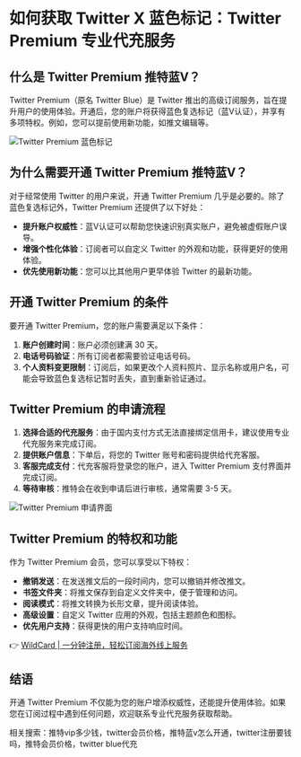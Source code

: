 # 如何获取 Twitter X 蓝色标记：Twitter Premium 专业代充服务

## 什么是 Twitter Premium 推特蓝V？

Twitter Premium（原名 Twitter Blue）是 Twitter 推出的高级订阅服务，旨在提升用户的使用体验。开通后，您的账户将获得蓝色复选标记（蓝V认证），并享有多项特权。例如，您可以提前使用新功能，如推文编辑等。

![Twitter Premium 蓝色标记](https://bbtdd.com/img/8465533626.webp)

## 为什么需要开通 Twitter Premium 推特蓝V？

对于经常使用 Twitter 的用户来说，开通 Twitter Premium 几乎是必要的。除了蓝色复选标记外，Twitter Premium 还提供了以下好处：

- **提升账户权威性**：蓝V认证可以帮助您快速识别真实账户，避免被虚假账户误导。
- **增强个性化体验**：订阅者可以自定义 Twitter 的外观和功能，获得更好的使用体验。
- **优先使用新功能**：您可以比其他用户更早体验 Twitter 的最新功能。

## 开通 Twitter Premium 的条件

要开通 Twitter Premium，您的账户需要满足以下条件：

1. **账户创建时间**：账户必须创建满 30 天。
2. **电话号码验证**：所有订阅者都需要验证电话号码。
3. **个人资料变更限制**：订阅后，如果更改个人资料照片、显示名称或用户名，可能会导致蓝色复选标记暂时丢失，直到重新验证通过。

## Twitter Premium 的申请流程

1. **选择合适的代充服务**：由于国内支付方式无法直接绑定信用卡，建议使用专业代充服务来完成订阅。
2. **提供账户信息**：下单后，将您的 Twitter 账号和密码提供给代充客服。
3. **客服完成支付**：代充客服将登录您的账户，进入 Twitter Premium 支付界面并完成订阅。
4. **等待审核**：推特会在收到申请后进行审核，通常需要 3-5 天。

![Twitter Premium 申请界面](https://bbtdd.com/img/1441171894508354.webp)

## Twitter Premium 的特权和功能

作为 Twitter Premium 会员，您可以享受以下特权：

- **撤销发送**：在发送推文后的一段时间内，您可以撤销并修改推文。
- **书签文件夹**：将推文保存到自定义文件夹中，便于管理和访问。
- **阅读模式**：将推文转换为长形文章，提升阅读体验。
- **高级设置**：自定义 Twitter 应用的外观，包括主题颜色和图标。
- **优先用户支持**：获得更快的用户支持响应时间。

👉 [WildCard | 一分钟注册，轻松订阅海外线上服务](https://bbtdd.com/WildCard)

## 结语

开通 Twitter Premium 不仅能为您的账户增添权威性，还能提升使用体验。如果您在订阅过程中遇到任何问题，欢迎联系专业代充服务获取帮助。

相关搜索：推特vip多少钱，twitter会员价格，推特蓝v怎么开通，twitter注册要钱吗，推特会员价格，twitter blue代充